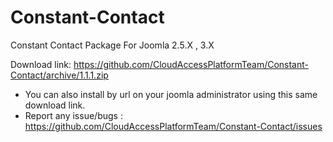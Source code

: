 Constant-Contact
================

Constant Contact Package For Joomla 2.5.X , 3.X



Download link:  https://github.com/CloudAccessPlatformTeam/Constant-Contact/archive/1.1.1.zip

* You can also install by url on your joomla administrator using this same download link.
* Report any issue/bugs  : https://github.com/CloudAccessPlatformTeam/Constant-Contact/issues 
